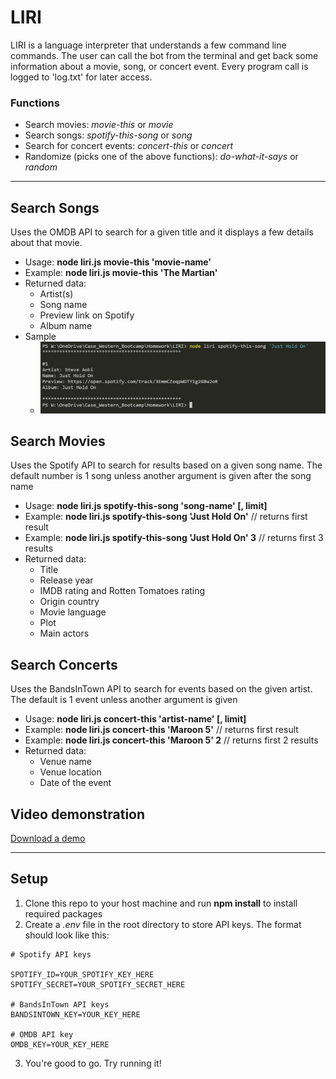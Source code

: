 # LIRI
LIRI is a language interpreter that understands a few command line commands.  The user can call the bot from the terminal and get back some information about a movie, song, or concert event.  Every program call is logged to 'log.txt' for later access.

### Functions
- Search movies: *movie-this* or *movie* 
- Search songs: *spotify-this-song* or *song*
- Search for concert events: *concert-this* or *concert*
- Randomize (picks one of the above functions): *do-what-it-says* or *random*

---
## Search Songs
Uses the OMDB API to search for a given title and it displays a few details about that movie.
- Usage: **node liri.js movie-this 'movie-name'**
- Example: **node liri.js movie-this 'The Martian'**
- Returned data:
    - Artist(s)
    - Song name
    - Preview link on Spotify
    - Album name
- Sample
    - ![Search for a song](assets/images/spotify-1.png)


## Search Movies
Uses the Spotify API to search for results based on a given song name.  The default number is 1 song unless another argument is given after the song name
- Usage: **node liri.js spotify-this-song 'song-name' [, limit]**
- Example: **node liri.js spotify-this-song 'Just Hold On'**    // returns first result
- Example: **node liri.js spotify-this-song 'Just Hold On' 3**  // returns first 3 results
- Returned data: 
    - Title
    - Release year
    - IMDB rating and Rotten Tomatoes rating
    - Origin country
    - Movie language
    - Plot
    - Main actors


## Search Concerts
Uses the BandsInTown API to search for events based on the given artist.  The default is 1 event unless another argument is given
- Usage: **node liri.js concert-this 'artist-name' [, limit]**
- Example: **node liri.js concert-this 'Maroon 5'**             // returns first result
- Example: **node liri.js concert-this 'Maroon 5' 2**             // returns first 2 results
- Returned data: 
    - Venue name
    - Venue location
    - Date of the event


## Video demonstration
[Download a demo](./assets/videos/demo.webm)



---
## Setup
1. Clone this repo to your host machine and run **npm install** to install required packages
2. Create a *.env* file in the root directory to store API keys.  The format should look like this:
```
# Spotify API keys

SPOTIFY_ID=YOUR_SPOTIFY_KEY_HERE
SPOTIFY_SECRET=YOUR_SPOTIFY_SECRET_HERE

# BandsInTown API keys
BANDSINTOWN_KEY=YOUR_KEY_HERE

# OMDB API key
OMDB_KEY=YOUR_KEY_HERE

```
3. You're good to go.  Try running it!